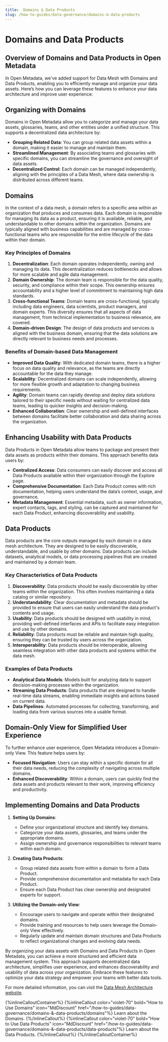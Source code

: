 ```yaml
---
title:  Domains & Data Products
slug: /how-to-guides/data-governance/domains-&-data-products
---
```


# Domains and Data Products

## Overview of Domains and Data Products in Open Metadata

In Open Metadata, we've added support for Data Mesh with Domains and Data Products, enabling you to efficiently manage and organize your data assets. Here’s how you can leverage these features to enhance your data architecture and improve user experience:

## Organizing with Domains

Domains in Open Metadata allow you to categorize and manage your data assets, glossaries, teams, and other entities under a unified structure. This supports a decentralized data architecture by:

- **Grouping Related Data**: You can group related data assets within a domain, making it easier to manage and maintain them.
- **Streamlined Management**: By associating teams and glossaries with specific domains, you can streamline the governance and oversight of data assets.
- **Decentralized Control**: Each domain can be managed independently, aligning with the principles of a Data Mesh, where data ownership is distributed across different teams.

## Domains

In the context of a data mesh, a domain refers to a specific area within an organization that produces and consumes data. Each domain is responsible for managing its data as a product, ensuring it is available, reliable, and understandable to other domains within the organization. Domains are typically aligned with business capabilities and are managed by cross-functional teams who are responsible for the entire lifecycle of the data within their domain.

### Key Principles of Domains

1. **Decentralization**: Each domain operates independently, owning and managing its data. This decentralization reduces bottlenecks and allows for more scalable and agile data management.
2. **Domain Ownership**: The domain team is responsible for the data quality, security, and compliance within their scope. This ownership ensures accountability and a higher level of commitment to maintaining high data standards.
3. **Cross-functional Teams**: Domain teams are cross-functional, typically including data engineers, data scientists, product managers, and domain experts. This diversity ensures that all aspects of data management, from technical implementation to business relevance, are covered.
4. **Domain-driven Design**: The design of data products and services is aligned with the business domain, ensuring that the data solutions are directly relevant to business needs and processes.

### Benefits of Domain-based Data Management

- **Improved Data Quality**: With dedicated domain teams, there is a higher focus on data quality and relevance, as the teams are directly accountable for the data they manage.
- **Scalability**: Decentralized domains can scale independently, allowing for more flexible growth and adaptation to changing business requirements.
- **Agility**: Domain teams can rapidly develop and deploy data solutions tailored to their specific needs without waiting for centralized data teams, leading to quicker insights and decision-making.
- **Enhanced Collaboration**: Clear ownership and well-defined interfaces between domains facilitate better collaboration and data sharing across the organization.

## Enhancing Usability with Data Products

Data Products in Open Metadata allow teams to package and present their data assets as products within their domains. This approach benefits data users by:

- **Centralized Access**: Data consumers can easily discover and access all Data Products available within their organization through the Explore page.
- **Comprehensive Documentation**: Each Data Product comes with rich documentation, helping users understand the data’s context, usage, and governance.
- **Metadata Management**: Essential metadata, such as owner information, expert contacts, tags, and styling, can be captured and maintained for each Data Product, enhancing discoverability and usability.

## Data Products

Data products are the core outputs managed by each domain in a data mesh architecture. They are designed to be easily discoverable, understandable, and usable by other domains. Data products can include datasets, analytical models, or data processing pipelines that are created and maintained by a domain team.

### Key Characteristics of Data Products

1. **Discoverability**: Data products should be easily discoverable by other teams within the organization. This often involves maintaining a data catalog or similar repository.
2. **Understandability**: Clear documentation and metadata should be provided to ensure that users can easily understand the data product's contents and usage.
3. **Usability**: Data products should be designed with usability in mind, providing well-defined interfaces and APIs to facilitate easy integration and use by other domains.
4. **Reliability**: Data products must be reliable and maintain high quality, ensuring they can be trusted by users across the organization.
5. **Interoperability**: Data products should be interoperable, allowing seamless integration with other data products and systems within the data mesh.

### Examples of Data Products

- **Analytical Data Models**: Models built for analyzing data to support decision-making processes within the organization.
- **Streaming Data Products**: Data products that are designed to handle real-time data streams, enabling immediate insights and actions based on current data.
- **Data Pipelines**: Automated processes for collecting, transforming, and loading data from various sources into a usable format.

## Domain-Only View for Simplified User Experience

To further enhance user experience, Open Metadata introduces a Domain-only View. This feature helps users by:

- **Focused Navigation**: Users can stay within a specific domain for all their data needs, reducing the complexity of navigating across multiple domains.
- **Enhanced Discoverability**: Within a domain, users can quickly find the data assets and products relevant to their work, improving efficiency and productivity.

## Implementing Domains and Data Products

1. **Setting Up Domains**:
   - Define your organizational structure and identify key domains.
   - Categorize your data assets, glossaries, and teams under the appropriate domains.
   - Assign ownership and governance responsibilities to relevant teams within each domain.

2. **Creating Data Products**:
   - Group related data assets from within a domain to form a Data Product.
   - Provide comprehensive documentation and metadata for each Data Product.
   - Ensure each Data Product has clear ownership and designated experts for support.

3. **Utilizing the Domain-only View**:
   - Encourage users to navigate and operate within their designated domains.
   - Provide training and resources to help users leverage the Domain-only View effectively.
   - Regularly update and maintain domain structures and Data Products to reflect organizational changes and evolving data needs.

By organizing your data assets with Domains and Data Products in Open Metadata, you can achieve a more structured and efficient data management system. This approach supports decentralized data architecture, simplifies user experience, and enhances discoverability and usability of data across your organization. Embrace these features to optimize your data strategy and empower your teams with better data tools.

For more detailed information, you can visit the [Data Mesh Architecture website](https://www.datamesh-architecture.com/).


{%inlineCalloutContainer%}
 {%inlineCallout
  color="violet-70"
  bold="How to Use Domains"
  icon="MdDiscount"
  href="/how-to-guides/data-governance/domains-&-data-products/domains"%}
  Learn about the Domains.
 {%/inlineCallout%}
 {%inlineCallout
  color="violet-70"
  bold="How to Use Data Products"
  icon="MdDiscount"
  href="/how-to-guides/data-governance/domains-&-data-products/data-products"%}
   Learn about the Data Products.
 {%/inlineCallout%}
{%/inlineCalloutContainer%}